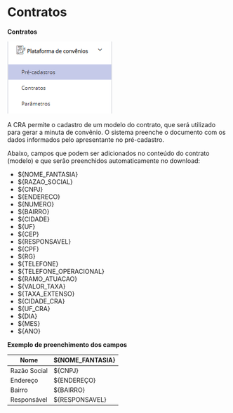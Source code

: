 # Contratos

**Contratos**

![](../../.gitbook/assets/09.png)

&#x20;

A CRA permite o cadastro de um modelo do contrato, que será utilizado para gerar a minuta de convênio. O sistema preenche o documento com os dados informados pelo apresentante no pré-cadastro.

Abaixo, campos que podem ser adicionados no conteúdo do contrato (modelo) e que serão preenchidos automaticamente no download:

* ${NOME\_FANTASIA}
* ${RAZAO\_SOCIAL}
* ${CNPJ}
* ${ENDERECO}
* ${NUMERO}
* ${BAIRRO}
* ${CIDADE}
* ${UF}
* ${CEP}
* ${RESPONSAVEL}
* ${CPF}
* ${RG}
* ${TELEFONE}
* ${TELEFONE\_OPERACIONAL}
* ${RAMO\_ATUACAO}
* ${VALOR\_TAXA}
* ${TAXA\_EXTENSO}
* ${CIDADE\_CRA}
* ${UF\_CRA}
* ${DIA}
* ${MES}
* ${ANO}

**Exemplo de preenchimento dos campos**

| Nome         | ${NOME\_FANTASIA} |
| ------------ | ----------------- |
| Razão Social | ${CNPJ}           |
| Endereço     | ${ENDEREÇO}       |
| Bairro       | ${BAIRRO}         |
| Responsável  | ${RESPONSAVEL}    |
